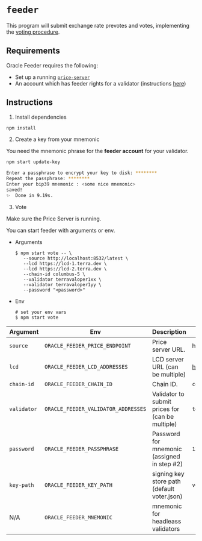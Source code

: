 # `feeder`

This program will submit exchange rate prevotes and votes, implementing the [voting procedure](https://docs.terra.money/dev/spec-oracle.html#voting-procedure). 

## Requirements

Oracle Feeder requires the following:

- Set up a running [`price-server`](../price-server/)
- An account which has feeder rights for a validator (instructions [here](https://docs.terra.money/validator/setup.html#delegate-feeder-consent))

## Instructions

1. Install dependencies

```sh
npm install
```

2. Create a key from your mnemonic

You need the mnemonic phrase for the **feeder account** for your validator.

```sh
npm start update-key

Enter a passphrase to encrypt your key to disk: ********
Repeat the passphrase: ********
Enter your bip39 mnemonic : <some nice mnemonic>
saved!
✨  Done in 9.19s.
```

3. Vote

Make sure the Price Server is running.

You can start feeder with arguments or env.

* Arguments
   ``` shell
   $ npm start vote -- \
      --source http://localhost:8532/latest \
      --lcd https://lcd-1.terra.dev \
      --lcd https://lcd-2.terra.dev \
      --chain-id columbus-5 \
      --validator terravaloper1xx \
      --validator terravaloper1yy \
      --password "<password>"
   ```

* Env
   ```shell
   # set your env vars 
   $ npm start vote
   ```


| Argument    | Env           | Description                                      | Example                      |
| ----------- | ------------- | ------------------------------------------------ | ---------------------------- |
| `source`    | `ORACLE_FEEDER_PRICE_ENDPOINT`      | Price server URL.                                | http://localhost:8532/latest |
| `lcd`       | `ORACLE_FEEDER_LCD_ADDRESSES` | LCD server URL (can be multiple)                 | https://lcd.terra.dev        |
| `chain-id`  | `ORACLE_FEEDER_CHAIN_ID`    | Chain ID.                                        | `columbus-5`                 |
| `validator` | `ORACLE_FEEDER_VALIDATOR_ADDRESSES`   | Validator to submit prices for (can be multiple) | `terravaloper1xx...`         |
| `password`  | `ORACLE_FEEDER_PASSPHRASE`  | Password for mnemonic (assigned in step #2)      | `12345678`                   |
| `key-path`  | `ORACLE_FEEDER_KEY_PATH`    | signing key store path (default voter.json)      | `voter.json`                 |
| N/A  | `ORACLE_FEEDER_MNEMONIC`    | mnemonic for headleass validators      |